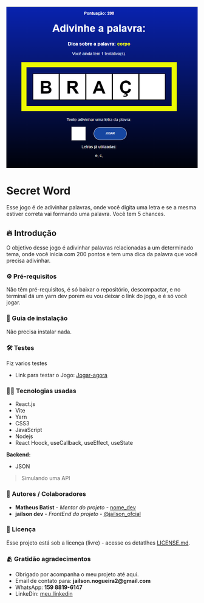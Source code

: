![](img-jogo.png)

# Secret Word
Esse jogo é de adivinhar palavras, onde você digita uma letra e se a mesma estiver correta vai formando uma palavra.
Você tem 5 chances.


## 🔥 Introdução
O objetivo desse jogo é adivinhar palavras relacionadas a um determinado tema, onde você inicia com 200 pontos
e tem uma dica da palavra que você precisa adivinhar.


### ⚙️ Pré-requisitos
Não têm pré-requisitos, é só baixar o repositório, descompactar, e no terminal dá um yarn dev
porem eu vou deixar o link do jogo, e é só você jogar.


### 🔨 Guia de instalação
Não precisa instalar nada.

### 🛠️ Testes
Fiz varios testes
- Link para testar o Jogo: [Jogar-agora](https://genuine-halva-b3789b.netlify.app/)

### 👨‍💻 Tecnologias usadas
 - React.js
 - Vite
 - Yarn
 - CSS3
 - JavaScript
 - Nodejs
 - React Hoock, useCallback, useEffect, useState


 **Backend:**
 - JSON 
> Simulando uma API


### 🙋 Autores / Colaboradores
* **Matheus Batist** - *Mentor do projeto* - [nome_dev](link.git)
* **jailson dev** - *FrontEnd do projeto* - [@jailson_ofcial](www.google.com)

### 🔗 Licença
Esse projeto está sob a licença (livre) - acesse os detatlhes [LICENSE.md](www.google.com).

### 🫂 Gratidão agradecimentos
- Obrigado por acompanha o meu projeto até aqui.
- Email de contato para: __jailson.nogueira2@gmail.com__
- WhatsApp: __159 8819-6147__
- LinkeDin: [meu_linkedin](https://www.linkedin.com/in/jailsonn-silva/)
